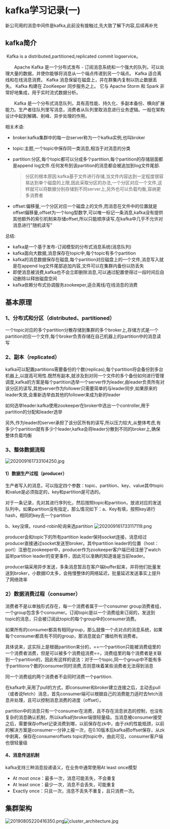 # kafka学习记录(一)

新公司用的消息中间件是kafka,此前没有接触过,先大致了解下内容,后续再补充

## kafka简介

​		Kafka is a distributed,partitioned,replicated commit logservice。

  Apache Kafka 是一个分布式发布 - 订阅消息系统和一个强大的队列，可以处理大量的数据，并使你能够将消息从一个端点传递到另一个端点。 Kafka 适合离线和在线消息消费。 Kafka 消息保留在磁盘上，并在群集内复制以防止数据丢失。 Kafka 构建在 ZooKeeper 同步服务之上。 它与 Apache Storm 和 Spark 非常好地集成，用于实时流式数据分析。

  Kafka 是一个分布式消息队列，具有高性能、持久化、多副本备份、横向扩展能力。生产者往队列里写消息，消费者从队列里取消息进行业务逻辑。一般在架构设计中起到解耦、削峰、异步处理的作用。



相关术语:

- broker:kafka集群中的每一台server称为一个kafka实例,也叫broker

- topic:主题,一个topic中保存同一类消息,相当于对消息的分类

- partition:分区,每个topic都可以分成多个partition,每个partition的存储层面都是append log文件.任何发布到该partition的消息都会被追加到log文件尾部.

  >分区的根本原因:kafka基于文件进行存储,当文件内容达到一定程度很容易达到单个磁盘的上限,因此采取分区的办法,一个分区对应一个文件,这样就可以将数据分别存储到不同server上,另外也可以负载均衡,容纳更多消费者

- offset:偏移量,一个分区对应一个磁盘上的文件,而消息在文件中的位置就是offset偏移量,offset为一个long型数字,可以唯一标记一条消息,kafka没有提供其他额外的索引机制来存储offset,所以只能顺序读写,在kafka中几乎不允许对消息进行"随机读写"

总结:

- kafka是一个基于发布-订阅模型的分布式消息系统(消息队列)
- kafka面向大数据,消息保存在topic中,每个topic有多个partition
- kafka的消息数据保存在磁盘,每个partition对应磁盘上的一个文件,消息写入就是在append log文件尾部追加内容,文件可以在集群内备份以防丢失
- 即使消息被消费,kafka也不会立即删除消息,可以通过配置使得过一段时间后自动删除以释放磁盘空间
- kafka依赖分布式协调服务zookeeper,适合离线/在线消息的消费

## 基本原理

### 1、分布式和分区（distributed、partitioned）

一个topic对应的多个partition分散存储到集群的多个broker上,存储方式是一个partition对应一个文件,每个broker负责存储在自己机器上的partition中的消息读写

### 2、副本（replicated）

kafka可以配置partitions需要备份的个数(replicas),每个partition将会备份到多台机器上,以提高可用性.既然有副本,就涉及到对同一个文件的多个备份如何进行管理调度,kafka的方案是每个partition选举一个server作为leader,由leader负责所有对该分区的读写,其他server作为follower只需要简单的与leader同步,如果原来的leader失效,会重新选举由其他的follower来成为新的leader

如何选举leader:kafka使用zookeeper在broker中选出一个controller,用于partition的分配和leader选举

另外,作为leader的server承担了该分区所有的读写,所以压力较大,从整体考虑,有多少个partition就有多少个leader,kafka会将leader分散到不同的broker上,确保整体负载均衡

### 3、整体数据流程

![202009161733104250.jpg](http://io.storyxc.com/storyxc/0baa25b0ca394eb68370a5056577f320.jpg)

#### 1）数据生产过程（producer）

生产者写入的消息，可以指定四个参数：topic、partition、key、value其中topic和value是必须指定的，key和partition是可选的。

对于一条记录，先对其进行序列化，然后按照topic和partition，放进对应的发送队列中。如果partition没有指定，那么情况如下：a、Key有填，按照key进行hash，相同的key去一个partition

  b、key没填，round-robin轮询来选partition
![202009161733117119.png](http://io.storyxc.com/storyxc/14c59ff6e49b4a25be834e28e97aec79.png)


producer会和topic下的所有partition leader保持socket连接，消息经过producer直接通过socket发送至broker。其中partition leader的位置（host：port）注册在zookeeper中，producer作为zookeeper客户端已经注册了watch监听partition leader的变更事件，因此可以准确的知道谁是当前leader。

producer端采用异步发送，多条消息暂且在客户端buffer起来，并将他们批量发送到broker，小数据IO太多，会拖慢整体的网络延迟，批量延迟发送事实上提升了网络效率

### 2）数据消费过程（consumer）

消费者不是以单独形式存在，每一个消费者属于一个consumer group消费者组，一个group包含多个consumer。订阅topic是以一个消费组来订阅的，发送到topic的消息，只会被订阅此topic的每个group中的consumer消费。

如果所有的consumer都具有相同group，那么就像一个点对点的消息系统，如果每个consumer都具有不同的group，那消息就会广播给所有消费者。

具体说来，这实际上是根据partition来分的，==一个partition只能被消费组里的一个消费者消费，但是可以被多个消费组消费==，消费组里的每个消费者是关联到一个partition的，因此有这样的说法：对于一个topic,同一个group中不能有多于partitions个数的consumer同时消费,否则意味着某些消费者无法得到消息

同一个消费组的两个消费者不会同时消费一个partition.

在kafka中,采用了pull的方式，即consumer和broker建立连接之后，主动去pull（或者说fetch）消息，首先consumer端可以根据自己的消费能力适时去fetch消息并处理，且可以控制消息消费的进度（offset）。

partition中的消息只有一个consumer在消费，且不存在消息状态的控制，也没有复杂的消息确认机制，所以kafka的broker端很轻量级。当消息被consumer接受之后，需要保存offset记录消费到哪，以前保存在zk中，由于zk的性能瓶颈，以前的解决方案是consumer一分钟上报一次，在0.10版本后kafka把offset保存，从zk中剥离，保存在consumeroffsets topic的topic中，由此可见，consumer客户端也很轻量级

#### 4、消息传送机制

kafka支持三种消息投递语义，在业务中通常使用At least once模型

- At most once：最多一次，消息可能丢失，不会重复
- At least once：最少一次，消息不会丢失，可能重复
- Exactly once：只且一次，消息不丢失不重复，且只消费一次。

## 集群架构


![20190805220416350.png](http://io.storyxc.com/storyxc/4dd59c664ee545948186e2adf332a2be.png)![cluster_architecture.jpg](http://io.storyxc.com/storyxc/1ebece4a4f0c48e8ab3b66a09bd9b9ab.jpg)